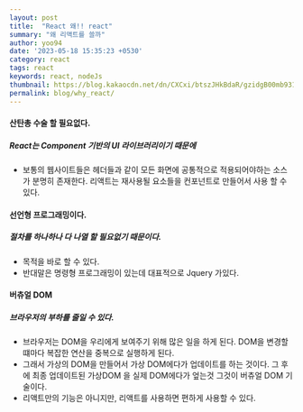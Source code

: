 ```yaml
---
layout: post
title:  "React 왜!! react"
summary: "왜 리액트를 쓸까"
author: yoo94
date: '2023-05-18 15:35:23 +0530'
category: react
tags: react
keywords: react, nodeJs
thumbnail: https://blog.kakaocdn.net/dn/CXCxi/btszJHkBdaR/gzidgB00mb931TLMKkS3QK/img.png
permalink: blog/why_react/
---
```


#### 산탄총 수술 할 필요없다.
##### React는 Component 기반의 UI 라이브러리이기 때문에
- 보통의 웹사이트들은 헤더들과 같이 모든 화면에 공통적으로 적용되어야하는 소스가 분명히 존재한다. 리액트는 재사용될 요소들을 컨포넌트로 만들어서 사용 할 수 있다.

#### 선언형 프로그래밍이다.
##### 절차를 하나하나 다 나열 할 필요없기 때문이다.
- 목적을 바로 할 수 있다.
- 반대말은 명령형 프로그래밍이 있는데 대표적으로 Jquery 가있다.

#### 버츄얼 DOM
##### 브라우저의 부하를 줄일 수 있다.
- 브라우저는 DOM을 우리에게 보여주기 위해 많은 일을 하게 된다. DOM을 변경할 떄마다 복잡한 연산을 중복으로 실행하게 된다.
- 그래서 가상의 DOM을 만들어서 가상 DOM에다가 업데이트를 하는 것이다. 그 후에 최종 업데이트된 가상DOM 을 실제 DOM에다가 엎는것 그것이 버츄얼 DOM 기술이다.
- 리액트만의 기능은 아니지만, 리액트를 사용하면 편하게 사용할 수 있다.
